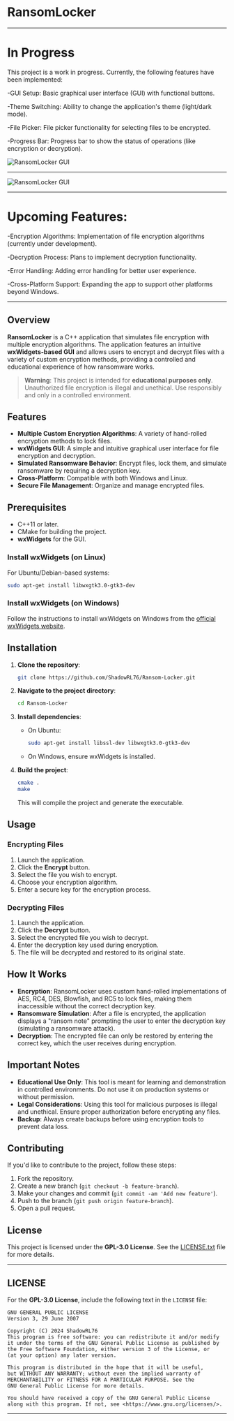 # **RansomLocker**

---
# **In Progress**

This project is a work in progress. Currently, the following features have been implemented:

-GUI Setup: Basic graphical user interface (GUI) with functional buttons.

-Theme Switching: Ability to change the application's theme (light/dark mode).

-File Picker: File picker functionality for selecting files to be encrypted.

-Progress Bar: Progress bar to show the status of operations (like encryption or decryption).

![RansomLocker GUI](docs/images/guiScreenshotDarkTheme.png)

---

![RansomLocker GUI](docs/images/guiScreenshotLightTheme.png)

---
# **Upcoming Features**:
-Encryption Algorithms: Implementation of file encryption algorithms (currently under development).

-Decryption Process: Plans to implement decryption functionality.

-Error Handling: Adding error handling for better user experience.

-Cross-Platform Support: Expanding the app to support other platforms beyond Windows.

---

## **Overview**

**RansomLocker** is a C++ application that simulates file encryption with multiple encryption algorithms. The application features an intuitive **wxWidgets-based GUI** and allows users to encrypt and decrypt files with a variety of custom encryption methods, providing a controlled and educational experience of how ransomware works.

> **Warning**: This project is intended for **educational purposes only**. Unauthorized file encryption is illegal and unethical. Use responsibly and only in a controlled environment.

## **Features**

- **Multiple Custom Encryption Algorithms**: A variety of hand-rolled encryption methods to lock files.
- **wxWidgets GUI**: A simple and intuitive graphical user interface for file encryption and decryption.
- **Simulated Ransomware Behavior**: Encrypt files, lock them, and simulate ransomware by requiring a decryption key.
- **Cross-Platform**: Compatible with both Windows and Linux.
- **Secure File Management**: Organize and manage encrypted files.

## **Prerequisites**

- C++11 or later.
- CMake for building the project.
- **wxWidgets** for the GUI.

### Install wxWidgets (on Linux)

For Ubuntu/Debian-based systems:

```bash
sudo apt-get install libwxgtk3.0-gtk3-dev
```

### Install wxWidgets (on Windows)

Follow the instructions to install wxWidgets on Windows from the [official wxWidgets website](https://www.wxwidgets.org/downloads/).

## **Installation**

1. **Clone the repository**:

   ```bash
   git clone https://github.com/ShadowRL76/Ransom-Locker.git
   ```

2. **Navigate to the project directory**:

   ```bash
   cd Ransom-Locker
   ```

3. **Install dependencies**:

   - On Ubuntu:
     ```bash
     sudo apt-get install libssl-dev libwxgtk3.0-gtk3-dev
     ```
   - On Windows, ensure wxWidgets is installed.

4. **Build the project**:

   ```bash
   cmake .
   make
   ```

   This will compile the project and generate the executable.

## **Usage**

### **Encrypting Files**

1. Launch the application.
2. Click the **Encrypt** button.
3. Select the file you wish to encrypt.
4. Choose your encryption algorithm.
5. Enter a secure key for the encryption process.

### **Decrypting Files**

1. Launch the application.
2. Click the **Decrypt** button.
3. Select the encrypted file you wish to decrypt.
4. Enter the decryption key used during encryption.
5. The file will be decrypted and restored to its original state.

## **How It Works**

- **Encryption**: RansomLocker uses custom hand-rolled implementations of AES, RC4, DES, Blowfish, and RC5 to lock files, making them inaccessible without the correct decryption key.
- **Ransomware Simulation**: After a file is encrypted, the application displays a "ransom note" prompting the user to enter the decryption key (simulating a ransomware attack).
- **Decryption**: The encrypted file can only be restored by entering the correct key, which the user receives during encryption.

## **Important Notes**

- **Educational Use Only**: This tool is meant for learning and demonstration in controlled environments. Do not use it on production systems or without permission.
- **Legal Considerations**: Using this tool for malicious purposes is illegal and unethical. Ensure proper authorization before encrypting any files.
- **Backup**: Always create backups before using encryption tools to prevent data loss.

## **Contributing**

If you'd like to contribute to the project, follow these steps:

1. Fork the repository.
2. Create a new branch (`git checkout -b feature-branch`).
3. Make your changes and commit (`git commit -am 'Add new feature'`).
4. Push to the branch (`git push origin feature-branch`).
5. Open a pull request.

## **License**

This project is licensed under the **GPL-3.0 License**. See the [LICENSE.txt](LICENSE.txt) file for more details.

---

## **LICENSE**

For the **GPL-3.0 License**, include the following text in the `LICENSE` file:

```
GNU GENERAL PUBLIC LICENSE
Version 3, 29 June 2007

Copyright (C) 2024 ShadowRL76
This program is free software: you can redistribute it and/or modify
it under the terms of the GNU General Public License as published by
the Free Software Foundation, either version 3 of the License, or
(at your option) any later version.

This program is distributed in the hope that it will be useful,
but WITHOUT ANY WARRANTY; without even the implied warranty of
MERCHANTABILITY or FITNESS FOR A PARTICULAR PURPOSE. See the
GNU General Public License for more details.

You should have received a copy of the GNU General Public License
along with this program. If not, see <https://www.gnu.org/licenses/>.

```



---
